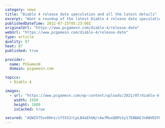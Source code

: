 ```yaml
---
category: news
title: "Diablo 4 release date speculation and all the latest details"
excerpt: "Want a roundup of the latest Diablo 4 release date speculation and news? Announced during BlizzCon 2019, the upcoming entry in the demon-slaying action RPG game series has had many different ..."
publishedDateTime: 2022-07-25T05:23:00Z
originalUrl: "https://www.pcgamesn.com/diablo-4/release-date"
webUrl: "https://www.pcgamesn.com/diablo-4/release-date"
type: article
quality: 87
heat: 87
published: true

provider:
  name: PCGamesN
  domain: pcgamesn.com

topics:
  - Diablo 4

images:
  - url: "https://www.pcgamesn.com/wp-content/uploads/2021/07/diablo-4-release-date.jpg"
    width: 1920
    height: 1080
    isCached: true

secured: "AQWZXT5ovDHnz/sY5552rLpLB4aEh6N/cAw7MuxQNPo1y17ENBAEJn6WVD2FOkTS4AYb1levOIYn9d/YHSJPjbDeadUh1IpkK9PSFOGR+zT2t/rvz7insP8Q/3tVHyifeb2k0QYvAwiSkakc0FVNPp/aA0XGqQ9y3Ax2Hr8sXROygu8+cDzzSl4TcN/PVWXvENZpQqgJ1+hwDnob5pozppgBmp6jZQOSR4mjxB1Qd89vxkSyDa7idqI85qQwvZ15lO43pU8S98qLVwQ0mJb5t28S1LOmIfoETD8NRfgOmtrJhW4SjkkReO4UUO1XUFeLmGhBb4aMHV7Ae5jh8/c/oIEcfS8O+aNfIkj3ioxwnbw=;FJFeANE0yzbhfcvHyMfSTA=="
---
```


